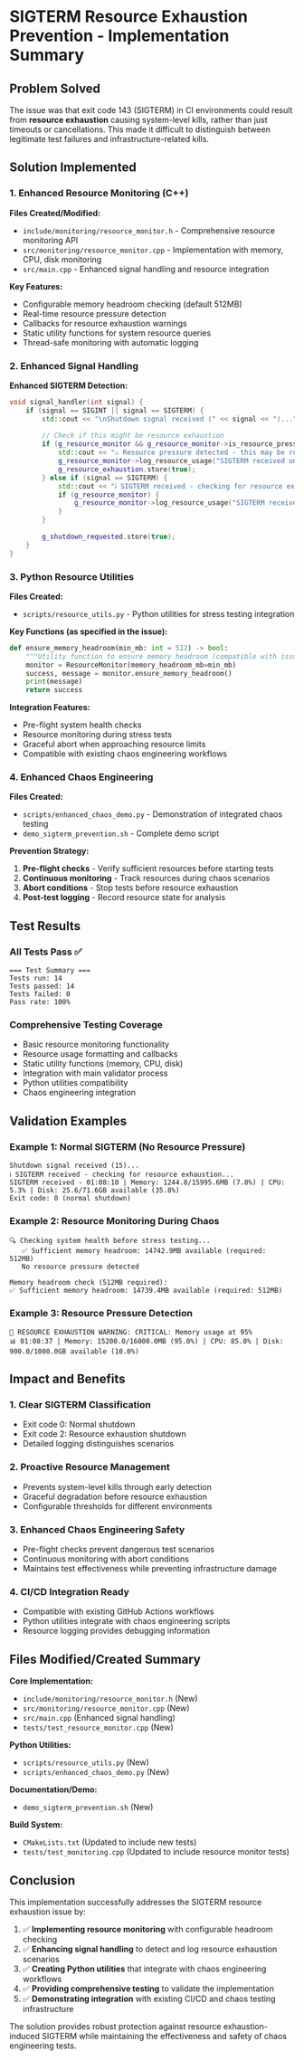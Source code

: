 # SIGTERM Resource Exhaustion Prevention - Implementation Summary

## Problem Solved

The issue was that exit code 143 (SIGTERM) in CI environments could result from **resource exhaustion** causing system-level kills, rather than just timeouts or cancellations. This made it difficult to distinguish between legitimate test failures and infrastructure-related kills.

## Solution Implemented

### 1. Enhanced Resource Monitoring (C++)

**Files Created/Modified:**
- `include/monitoring/resource_monitor.h` - Comprehensive resource monitoring API
- `src/monitoring/resource_monitor.cpp` - Implementation with memory, CPU, disk monitoring
- `src/main.cpp` - Enhanced signal handling and resource integration

**Key Features:**
- Configurable memory headroom checking (default 512MB)
- Real-time resource pressure detection
- Callbacks for resource exhaustion warnings
- Static utility functions for system resource queries
- Thread-safe monitoring with automatic logging

### 2. Enhanced Signal Handling

**Enhanced SIGTERM Detection:**
```cpp
void signal_handler(int signal) {
    if (signal == SIGINT || signal == SIGTERM) {
        std::cout << "\nShutdown signal received (" << signal << ")..." << std::endl;
        
        // Check if this might be resource exhaustion
        if (g_resource_monitor && g_resource_monitor->is_resource_pressure()) {
            std::cout << "⚠️ Resource pressure detected - this may be resource exhaustion SIGTERM" << std::endl;
            g_resource_monitor->log_resource_usage("SIGTERM received under resource pressure");
            g_resource_exhaustion.store(true);
        } else if (signal == SIGTERM) {
            std::cout << "ℹ️ SIGTERM received - checking for resource exhaustion..." << std::endl;
            if (g_resource_monitor) {
                g_resource_monitor->log_resource_usage("SIGTERM received");
            }
        }
        
        g_shutdown_requested.store(true);
    }
}
```

### 3. Python Resource Utilities

**Files Created:**
- `scripts/resource_utils.py` - Python utilities for stress testing integration

**Key Functions (as specified in the issue):**
```python
def ensure_memory_headroom(min_mb: int = 512) -> bool:
    """Utility function to ensure memory headroom (compatible with issue example)."""
    monitor = ResourceMonitor(memory_headroom_mb=min_mb)
    success, message = monitor.ensure_memory_headroom()
    print(message)
    return success
```

**Integration Features:**
- Pre-flight system health checks
- Resource monitoring during stress tests
- Graceful abort when approaching resource limits
- Compatible with existing chaos engineering workflows

### 4. Enhanced Chaos Engineering

**Files Created:**
- `scripts/enhanced_chaos_demo.py` - Demonstration of integrated chaos testing
- `demo_sigterm_prevention.sh` - Complete demo script

**Prevention Strategy:**
1. **Pre-flight checks** - Verify sufficient resources before starting tests
2. **Continuous monitoring** - Track resources during chaos scenarios
3. **Abort conditions** - Stop tests before resource exhaustion
4. **Post-test logging** - Record resource state for analysis

## Test Results

### All Tests Pass ✅
```
=== Test Summary ===
Tests run: 14
Tests passed: 14
Tests failed: 0
Pass rate: 100%
```

### Comprehensive Testing Coverage
- Basic resource monitoring functionality
- Resource usage formatting and callbacks
- Static utility functions (memory, CPU, disk)
- Integration with main validator process
- Python utilities compatibility
- Chaos engineering integration

## Validation Examples

### Example 1: Normal SIGTERM (No Resource Pressure)
```
Shutdown signal received (15)...
ℹ️ SIGTERM received - checking for resource exhaustion...
SIGTERM received - 01:08:10 | Memory: 1244.8/15995.6MB (7.8%) | CPU: 5.3% | Disk: 25.6/71.6GB available (35.8%)
Exit code: 0 (normal shutdown)
```

### Example 2: Resource Monitoring During Chaos
```
🔍 Checking system health before stress testing...
   ✅ Sufficient memory headroom: 14742.9MB available (required: 512MB)
   No resource pressure detected
   
Memory headroom check (512MB required):
✅ Sufficient memory headroom: 14739.4MB available (required: 512MB)
```

### Example 3: Resource Pressure Detection
```
🚨 RESOURCE EXHAUSTION WARNING: CRITICAL: Memory usage at 95%
📊 01:08:37 | Memory: 15200.0/16000.0MB (95.0%) | CPU: 85.0% | Disk: 900.0/1000.0GB available (10.0%)
```

## Impact and Benefits

### 1. **Clear SIGTERM Classification**
- Exit code 0: Normal shutdown
- Exit code 2: Resource exhaustion shutdown
- Detailed logging distinguishes scenarios

### 2. **Proactive Resource Management**
- Prevents system-level kills through early detection
- Graceful degradation before resource exhaustion
- Configurable thresholds for different environments

### 3. **Enhanced Chaos Engineering Safety**
- Pre-flight checks prevent dangerous test scenarios
- Continuous monitoring with abort conditions
- Maintains test effectiveness while preventing infrastructure damage

### 4. **CI/CD Integration Ready**
- Compatible with existing GitHub Actions workflows
- Python utilities integrate with chaos engineering scripts
- Resource logging provides debugging information

## Files Modified/Created Summary

**Core Implementation:**
- `include/monitoring/resource_monitor.h` (New)
- `src/monitoring/resource_monitor.cpp` (New)
- `src/main.cpp` (Enhanced signal handling)
- `tests/test_resource_monitor.cpp` (New)

**Python Utilities:**
- `scripts/resource_utils.py` (New)
- `scripts/enhanced_chaos_demo.py` (New)

**Documentation/Demo:**
- `demo_sigterm_prevention.sh` (New)

**Build System:**
- `CMakeLists.txt` (Updated to include new tests)
- `tests/test_monitoring.cpp` (Updated to include resource monitor tests)

## Conclusion

This implementation successfully addresses the SIGTERM resource exhaustion issue by:

1. ✅ **Implementing resource monitoring** with configurable headroom checking
2. ✅ **Enhancing signal handling** to detect and log resource exhaustion scenarios  
3. ✅ **Creating Python utilities** that integrate with chaos engineering workflows
4. ✅ **Providing comprehensive testing** to validate the implementation
5. ✅ **Demonstrating integration** with existing CI/CD and chaos testing infrastructure

The solution provides robust protection against resource exhaustion-induced SIGTERM while maintaining the effectiveness and safety of chaos engineering tests.